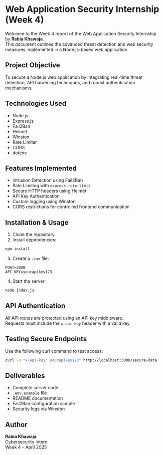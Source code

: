 
# Web Application Security Internship (Week 4)

Welcome to the Week 4 report of the Web Application Security Internship by **Rabia Khawaja**.  
This document outlines the advanced threat detection and web security measures implemented in a Node.js-based web application.

##  Project Objective

To secure a Node.js web application by integrating real-time threat detection, API hardening techniques, and robust authentication mechanisms.

##  Technologies Used

- Node.js  
- Express.js  
- Fail2Ban  
- Helmet  
- Winston  
- Rate Limiter  
- CORS  
- dotenv

##  Features Implemented

- Intrusion Detection using Fail2Ban  
- Rate Limiting with `express-rate-limit`  
- Secure HTTP headers using Helmet  
- API Key Authentication  
- Custom logging using Winston  
- CORS restrictions for controlled frontend communication

##  Installation & Usage

1. Clone the repository.  
2. Install dependencies:

```bash
npm install
```

3. Create a `.env` file:

```env
PORT=3000
API_KEY=yourapikey123
```

4. Start the server:

```bash
node index.js
```

##  API Authentication

All API routes are protected using an API key middleware.  
Requests must include the `x-api-key` header with a valid key.

##  Testing Secure Endpoints

Use the following curl command to test access:

```bash
curl -H "x-api-key: yourapikey123" http://localhost:3000/secure-data
```

##  Deliverables

- Complete server code  
- `.env.example` file  
- README documentation  
- Fail2Ban configuration sample  
- Security logs via Winston

##  Author

**Rabia Khawaja**  
Cybersecurity Intern  
Week 4 – April 2025
